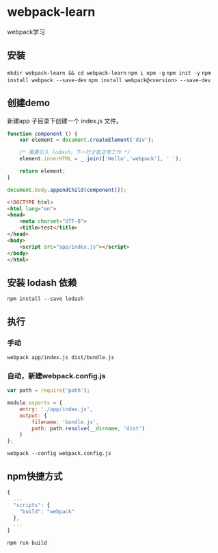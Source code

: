 # webpack-learn
webpack学习
## 安装
`mkdir webpack-learn && cd webpack-learn`
`npm i npm -g`
`npm init -y`
`npm install webpack --save-dev`
`npm install webpack@<version> --save-dev`
## 创建demo
新建app 子目录下创建一个 index.js 文件。
```js [index.js]
function component () {
	var element = document.createElement('div');

	/* 需要引入 lodash，下一行才能正常工作 */
	element.innerHTML = _.join(['Hello','webpack'], ' ');

	return element;
}

document.body.appendChild(component());
```
```html [index.html]
<!DOCTYPE html>
<html lang="en">
<head>
	<meta charset="UTF-8">
	<title>test</title>
</head>
<body>
	<script src="app/index.js"></script>
</body>
</html>
```
## 安装 lodash 依赖
`npm install --save lodash`
## 执行
### 手动
`webpack app/index.js dist/bundle.js`
### 自动，新建webpack.config.js
```js
var path = require('path');

module.exports = {
	entry: './app/index.js',
	output: {
		filename: 'bundle.js',
		path: path.resolve(__dirname, 'dist')
	}
};
```
`webpack --config webpack.config.js`
## npm快捷方式
```js
{
  ...
  "scripts": {
    "build": "webpack"
  },
  ...
}
```
`npm run build`
